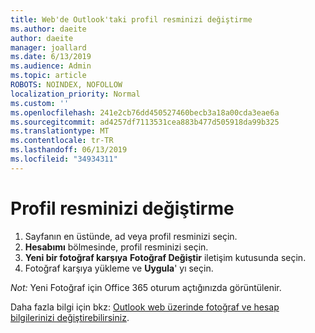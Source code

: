 ```yaml
---
title: Web'de Outlook'taki profil resminizi değiştirme
ms.author: daeite
author: daeite
manager: joallard
ms.date: 6/13/2019
ms.audience: Admin
ms.topic: article
ROBOTS: NOINDEX, NOFOLLOW
localization_priority: Normal
ms.custom: ''
ms.openlocfilehash: 241e2cb76dd450527460becb3a18a00cda3eae6a
ms.sourcegitcommit: ad4257df7113531cea883b477d505918da99b325
ms.translationtype: MT
ms.contentlocale: tr-TR
ms.lasthandoff: 06/13/2019
ms.locfileid: "34934311"
---
```

# <a name="change-your-profile-picture"></a>Profil resminizi değiştirme

1. Sayfanın en üstünde, ad veya profil resminizi seçin.
1. **Hesabımı** bölmesinde, profil resminizi seçin.
1. **Yeni bir fotoğraf karşıya** **Fotoğraf Değiştir** iletişim kutusunda seçin.
1. Fotoğraf karşıya yükleme ve **Uygula**' yı seçin.

*Not:* Yeni Fotoğraf için Office 365 oturum açtığınızda görüntülenir.

Daha fazla bilgi için bkz: [Outlook web üzerinde fotoğraf ve hesap bilgilerinizi değiştirebilirsiniz](https://support.office.com/article/b2dbb289-851d-4bed-93c3-3e136f5659ec).